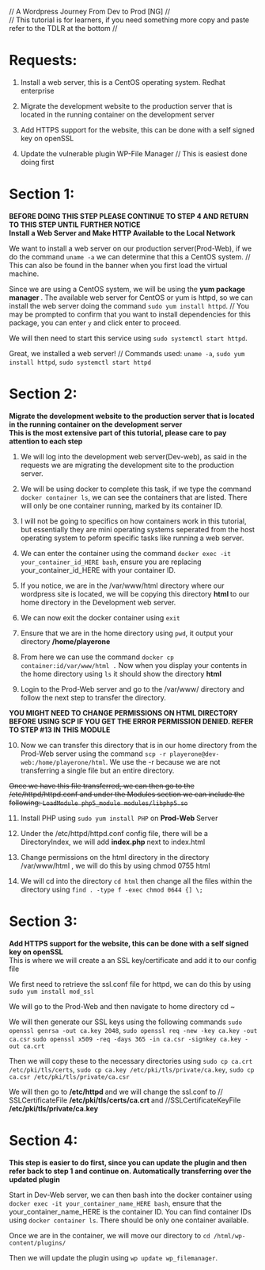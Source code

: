 <p>// A Wordpress Journey From Dev to Prod [NG] //<br>
// This tutorial is for learners, if you need something more copy and paste refer to the TDLR at the bottom // </p>

# Requests:
1. Install a web server, this is a CentOS operating system. Redhat enterprise

2. Migrate the development website to the production server that is located in the running container on the development server

3. Add HTTPS support for the website, this can be done with a self signed key on openSSL

4. Update the vulnerable plugin WP-File Manager // This is easiest done doing first

# Section 1: 
<p><strong> BEFORE DOING THIS STEP PLEASE CONTINUE TO STEP 4 AND RETURN TO THIS STEP UNTIL FURTHER NOTICE </strong><br>
<strong> Install a Web Server and Make HTTP Available to the Local Network </strong></p>

We want to install a web server on our production server(Prod-Web), if we do the command `uname -a` we can determine that this a CentOS system. // This can also be found in the banner when you first load the virtual machine. 

Since we are using a CentOS system, we will be using the <strong> yum package manager </strong>. The available web server for CentOS or yum is httpd, so we can install the web server doing the command `sudo yum install httpd`. // You may be prompted to confirm that you want to install dependencies for this package, you can enter `y` and click enter to proceed. 

We will then need to start this service using `sudo systemctl start httpd`. 

Great, we installed a web server! // Commands used: `uname -a`, `sudo yum install httpd`, `sudo systemctl start httpd`

# Section 2:
<p><strong> Migrate the development website to the production server that is located in the running container on the development server </strong><br>
<strong> This is the most extensive part of this tutorial, please care to pay attention to each step </strong></p>

1. We will log into the development web server(Dev-web), as said in the requests we are migrating the development site to the production server. 

2. We will be using docker to complete this task, if we type the command `docker container ls`, we can see the containers that are listed. There will only be one container running, marked by its container ID.

3. I will not be going to specifics on how containers work in this tutorial, but essentially they are mini operating systems seperated from the host operating system to peform specific tasks like running a web server. 

4. We can enter the container using the command `docker exec -it your_container_id_HERE bash`, ensure you are replacing your_container_id_HERE with your container ID.

5. If you notice, we are in the /var/www/html directory where our wordpress site is located, we will be copying this directory <strong> html </strong> to our home directory in the Development web server. 

6. We can now exit the docker container using `exit` 

7. Ensure that we are in the home directory using `pwd`, it output your directory <strong> /home/playerone </strong> 

8. From here we can use the command `docker cp container:id/var/www/html .` Now when you display your contents in the home directory using `ls` it should show the directory <strong> html </strong>

9. Login to the Prod-Web server and go to the /var/www/ directory and follow the next step to transfer the directory.

<strong> YOU MIGHT NEED TO CHANGE PERMISSIONS ON HTML DIRECTORY BEFORE USING SCP IF YOU GET THE ERROR PERMISSION DENIED. REFER TO STEP #13 IN THIS MODULE </strong> 

10. Now we can transfer this directory that is in our home directory from the Prod-Web server using the command `scp -r playerone@dev-web:/home/playerone/html`. We use the -r because we are not transferring a single file but an entire directory. 

~~Once we have this file transferred, we can then go to the <source> /etc/httpd/httpd.conf </source> and under the Modules section we can include the following:
`LoadModule php5_module modules/libphp5.so`~~

11. Install PHP using `sudo yum install PHP` on <strong> Prod-Web </strong> Server

12. Under the /etc/httpd/httpd.conf config file, there will be a DirectoryIndex, we will add <strong> index.php </strong> next to <source> index.html

13. Change permissions on the html directory in the directory <source> /var/www/html </source>, we will do this by using chmod 0755 html

14. We will cd into the directory `cd html` then change all the files within the directory using `find . -type f -exec chmod 0644 {] \;`

# Section 3:
<p><strong> Add HTTPS support for the website, this can be done with a self signed key on openSSL </strong><br>
This is where we will create a an SSL key/certificate and add it to our config file</p>

We first need to retrieve the ssl.conf file for httpd, we can do this by using `sudo yum install mod_ssl` 

We will go to the Prod-Web and then navigate to home directory cd ~

We will then generate our SSL keys using the following commands `sudo openssl genrsa -out ca.key 2048`, `sudo openssl req -new -key ca.key -out ca.csr` `sudo openssl x509 -req -days 365 -in ca.csr -signkey ca.key -out ca.crt`

Then we will copy these to the necessary directories using `sudo cp ca.crt /etc/pki/tls/certs`, `sudo cp ca.key /etc/pki/tls/private/ca.key`, `sudo cp ca.csr /etc/pki/tls/private/ca.csr` 

We will then go to <strong> /etc/httpd </strong> and we will change the ssl.conf to // SSLCertificateFile <strong> /etc/pki/tls/certs/ca.crt </strong> and //SSLCertificateKeyFile <strong> /etc/pki/tls/private/ca.key </strong> 

# Section 4:
<strong> This step is easier to do first, since you can update the plugin and then refer back to step 1 and continue on. Automatically transferring over the updated plugin </strong> 

Start in Dev-Web server, we can then bash into the docker container using `docker exec -it your_container_name_HERE bash`, ensure that the your_container_name_HERE is the container ID. You can find container IDs using `docker container ls`. There should be only one container available. 

Once we are in the container, we will move our directory to `cd /html/wp-content/plugins/` 

Then we will update the plugin using `wp update wp_filemanager`. 








